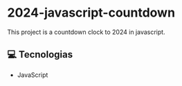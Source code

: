 # 2024-javascript-countdown

This project is a countdown clock to 2024 in javascript.

## 💻 Tecnologias
- JavaScript